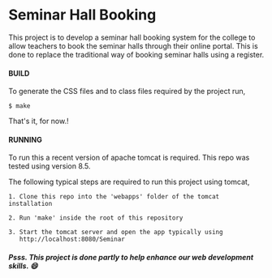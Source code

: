 ﻿Seminar Hall Booking
====================

This project is to develop a seminar hall booking system for the college to
allow teachers to book the seminar halls through their online portal. This
is done to replace the traditional way of booking seminar halls using a
register.


#### BUILD

To generate the CSS files and to class files required by the project run,

    $ make

That's it, for now.!


#### RUNNING

To run this a recent version of apache tomcat is required. This repo
was tested using version 8.5.


The following typical steps are required to run this project using tomcat,

    1. Clone this repo into the 'webapps' folder of the tomcat installation

    2. Run 'make' inside the root of this repository

    3. Start the tomcat server and open the app typically using
       http://localhost:8080/Seminar


##### Psss. This project is done partly to help enhance our web development skills. :smile:
